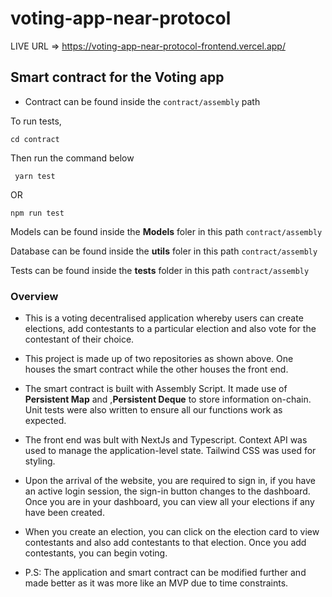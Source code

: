 voting-app-near-protocol
==================

LIVE URL => https://voting-app-near-protocol-frontend.vercel.app/

## Smart contract for the Voting app

- Contract can be found inside the ``` contract/assembly ``` path

To run tests,

```
cd contract

```

Then run the command below

```
 yarn test

 ```

 OR

 ```
 npm run test

 ```

 Models can be found inside the <b>Models</b> foler in this path ```contract/assembly```

 Database can be found inside the <b>utils</b> foler in this path ```contract/assembly```

 Tests can be found inside the <b>__tests__</b> folder in this path ```contract/assembly```
 ### Overview

 - This is a voting decentralised application whereby users can create elections, add contestants to a particular election and also vote for the contestant of their choice.



- This project is made up of two repositories as shown above. One houses the smart contract while the other houses the front end. 



- The smart contract is built with Assembly Script. It made use of <b>Persistent Map</b> and ,<b>Persistent Deque</b> to store information on-chain. Unit tests were also written to ensure all our functions work as expected.



- The front end was bult with NextJs and Typescript. Context API was used to manage the application-level state. Tailwind CSS was used for styling.



- Upon the arrival of the website, you are required to sign in, if you have an active login session, the sign-in button changes to the dashboard. Once you are in your dashboard, you can view all your elections if any have been created.



- When you create an election, you can click on the election card to view contestants and also add contestants to that election. Once you add contestants, you can begin voting.



- P.S:  The application and smart contract can be modified further and made better as it was more like an MVP due to time constraints.